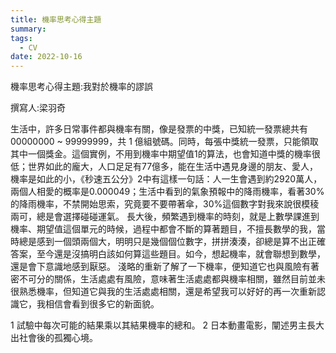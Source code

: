 ```yaml
---
title: 機率思考心得主題
summary: 
tags:
  - CV
date: 2022-10-16
---
```

機率思考心得主題:我對於機率的謬誤

撰寫人:梁羽奇

生活中，許多日常事件都與機率有關，像是發票的中獎，已知統一發票總共有00000000 ~ 99999999，共 1 億組號碼。同時，每張中獎統一發票，只能領取其中一個獎金。這個實例，不用到機率中期望值1的算法，也會知道中獎的機率很低；世界如此的龐大，人口足足有77億多，能在生活中遇見身邊的朋友、愛人，機率是如此的小，《秒速五公分》2中有這樣一句話：人一生會遇到約2920萬人，兩個人相愛的概率是0.000049；生活中看到的氣象預報中的降雨機率，看著30%的降雨機率，不禁開始思索，究竟要不要帶著傘，30%這個數字對我來說很模稜兩可，總是會選擇碰碰運氣。
長大後，頻繁遇到機率的時刻，就是上數學課進到機率、期望值這個單元的時候，過程中都會不斷的算著題目，不擅長數學的我，當時總是感到一個頭兩個大，明明只是幾個個位數字，拼拼湊湊，卻總是算不出正確答案，至今還是沒搞明白該如何算這些題目。如今，想起機率，就會聯想到數學，還是會下意識地感到厭惡。
淺略的重新了解了一下機率，便知道它也與風險有著密不可分的關係，生活處處有風險，意味著生活處處都與機率相關，雖然目前並未很熟悉機率，但知道它與我的生活處處相關，還是希望我可以好好的再一次重新認識它，我相信會看到很多它的新面貌。







1 試驗中每次可能的結果乘以其結果機率的總和。
2 日本動畫電影，闡述男主長大出社會後的孤獨心境。
